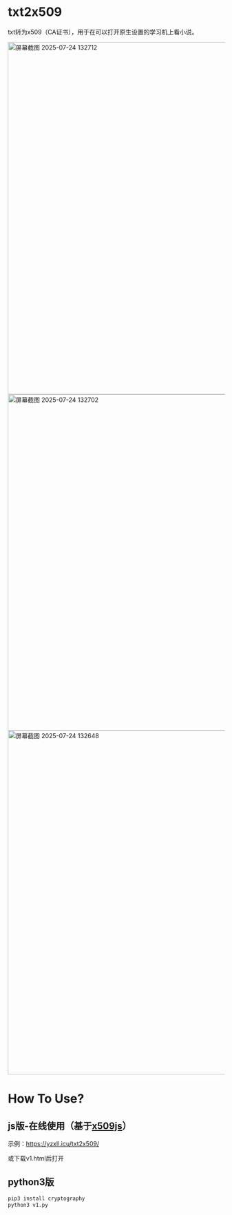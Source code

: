 # txt2x509
txt转为x509（CA证书），用于在可以打开原生设置的学习机上看小说。


<img width="1418" height="818" alt="屏幕截图 2025-07-24 132712" src="https://github.com/user-attachments/assets/b1354a4c-9057-489d-9974-f858b91e71ee" />
<img width="1421" height="780" alt="屏幕截图 2025-07-24 132702" src="https://github.com/user-attachments/assets/e0aed391-900e-48b4-bbee-ac4fb650a0c4" />
<img width="1424" height="799" alt="屏幕截图 2025-07-24 132648" src="https://github.com/user-attachments/assets/2fac19ab-e8ed-4d63-a049-f4e12592c4c0" />

# How To Use?
## js版-在线使用（基于<a href="https://github.com/sometiny/x509js">x509js</a>）
示例：<a href="https://yzxll.icu/txt2x509/">https://yzxll.icu/txt2x509/</a>

或下载v1.html后打开

## python3版
```bash
pip3 install cryptography
python3 v1.py
```


